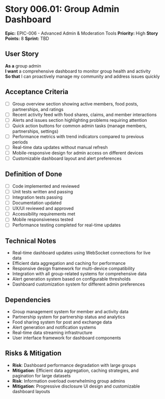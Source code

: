 # Story 006.01: Group Admin Dashboard

**Epic:** EPIC-006 - Advanced Admin & Moderation Tools
**Priority:** High
**Story Points:** 8
**Sprint:** TBD

## User Story
**As a** group admin  
**I want** a comprehensive dashboard to monitor group health and activity  
**So that** I can proactively manage my community and address issues quickly  

## Acceptance Criteria
- [ ] Group overview section showing active members, food posts, partnerships, and ratings
- [ ] Recent activity feed with food shares, claims, and member interactions
- [ ] Alerts and issues section highlighting problems requiring attention
- [ ] Quick action buttons for common admin tasks (manage members, partnerships, settings)
- [ ] Performance metrics with trend indicators compared to previous periods
- [ ] Real-time data updates without manual refresh
- [ ] Mobile-responsive design for admin access on different devices
- [ ] Customizable dashboard layout and alert preferences

## Definition of Done
- [ ] Code implemented and reviewed
- [ ] Unit tests written and passing
- [ ] Integration tests passing
- [ ] Documentation updated
- [ ] UX/UI reviewed and approved
- [ ] Accessibility requirements met
- [ ] Mobile responsiveness tested
- [ ] Performance testing completed for real-time updates

## Technical Notes
- Real-time dashboard updates using WebSocket connections for live data
- Efficient data aggregation and caching for performance
- Responsive design framework for multi-device compatibility
- Integration with all group-related systems for comprehensive data
- Alert generation system based on configurable thresholds
- Dashboard customization system for different admin preferences

## Dependencies
- Group management system for member and activity data
- Partnership system for partnership status and analytics
- Food sharing system for post and exchange data
- Alert generation and notification systems
- Real-time data streaming infrastructure
- User interface framework for dashboard components

## Risks & Mitigation
- **Risk**: Dashboard performance degradation with large groups
- **Mitigation**: Efficient data aggregation, caching strategies, and pagination for large datasets
- **Risk**: Information overload overwhelming group admins
- **Mitigation**: Progressive disclosure UI design and customizable dashboard layouts